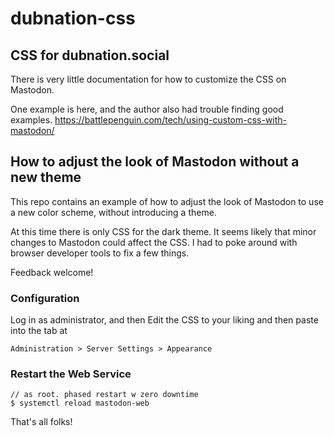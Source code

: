 # dubnation-css
## CSS for dubnation.social

There is very little documentation for how to customize the CSS on Mastodon.

One example is here, and the author also had trouble finding good examples. 
https://battlepenguin.com/tech/using-custom-css-with-mastodon/


## How to adjust the look of Mastodon without a new theme
This repo contains an example of how to adjust the look of Mastodon to use a new color scheme, without introducing a theme.

At this time there is only CSS for the dark theme.  It seems likely that minor changes to Mastodon could affect the CSS. I had to poke around with browser developer tools to fix a few things. 

Feedback welcome!

### Configuration

Log in as administrator, and then Edit the CSS to your liking and then paste into the tab at 

```
Administration > Server Settings > Appearance
```

### Restart the Web Service

```
// as root. phased restart w zero downtime
$ systemctl reload mastodon-web		
```

That's all folks! 

